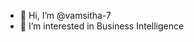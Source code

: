 - 👋 Hi, I’m @vamsitha-7
- 👀 I’m interested in Business Intelligence
  

<!---
vamsitha-7/vamsitha-7 is a ✨ special ✨ repository because its `README.md` (this file) appears on your GitHub profile.
You can click the Preview link to take a look at your changes.
--->
